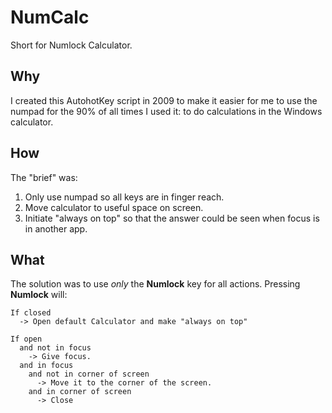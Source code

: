 # NumCalc #

Short for Numlock Calculator.

## Why ##
I created this AutohotKey script in 2009 to make it easier for me to use the numpad for the 90% of all times I used it: to do calculations in the Windows calculator.

## How ##
The "brief" was:  
1. Only use numpad so all keys are in finger reach.
2. Move calculator to useful space on screen.
3. Initiate "always on top" so that the answer could be seen when focus is in another app.

## What ##
The solution was to use *only* the **Numlock** key for all actions. 
Pressing **Numlock** will:

    If closed
      -> Open default Calculator and make "always on top"
  
    If open
      and not in focus
        -> Give focus.
      and in focus
        and not in corner of screen
          -> Move it to the corner of the screen.
        and in corner of screen
          -> Close
